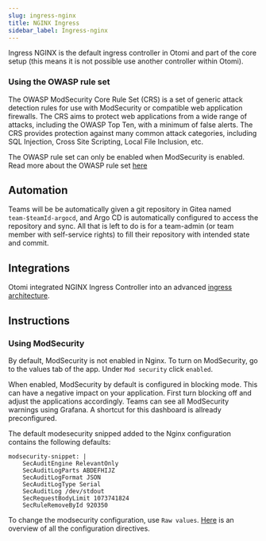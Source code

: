 ```yaml
---
slug: ingress-nginx
title: NGINX Ingress
sidebar_label: Ingress-nginx
---
```


Ingress NGINX is the default ingress controller in Otomi and part of the core setup (this means it is not possible use another controller within Otomi).

### Using the OWASP rule set

The OWASP ModSecurity Core Rule Set (CRS) is a set of generic attack detection rules for use with ModSecurity or compatible web application firewalls. The CRS aims to protect web applications from a wide range of attacks, including the OWASP Top Ten, with a minimum of false alerts. The CRS provides protection against many common attack categories, including SQL Injection, Cross Site Scripting, Local File Inclusion, etc.

The OWASP rule set can only be enabled when ModSecurity is enabled. Read more about the OWASP rule set [here](https://owasp.org/www-project-modsecurity-core-rule-set/)

## Automation

Teams will be be automatically given a git repository in Gitea named `team-$teamId-argocd`, and Argo CD is automatically configured to access the repository and sync. All that is left to do is for a team-admin (or team member with self-service rights) to fill their repository with intended state and commit.

## Integrations

Otomi integrated NGINX Ingress Controller into an advanced [ingress architecture](/docs/architecture/overview).

## Instructions

### Using ModSecurity

By default, ModSecurity is not enabled in Nginx. To turn on ModSecurity, go to the values tab of the app. Under `Mod security` click `enabled`.

<!-- ![NGINX Modsecurity](../img/mod-security.png) -->

When enabled, ModSecurity by default is configured in blocking mode. This can have a negative impact on your application. First turn blocking off and adjust the applications accordingly. Teams can see all ModSecurity warnings using Grafana. A shortcut for this dashboard is allready preconfigured.

The default modesecurity snipped added to the Nginx configuration contains the following defaults:

```
modsecurity-snippet: |
    SecAuditEngine RelevantOnly
    SecAuditLogParts ABDEFHIJZ
    SecAuditLogFormat JSON
    SecAuditLogType Serial
    SecAuditLog /dev/stdout
    SecRequestBodyLimit 1073741824
    SecRuleRemoveById 920350
```

To change the modsecurity configuration, use `Raw values`. [Here](<https://github.com/SpiderLabs/ModSecurity/wiki/Reference-Manual-(v3.x)#Configuration_Directives>) is an overview of all the configuration directives.
